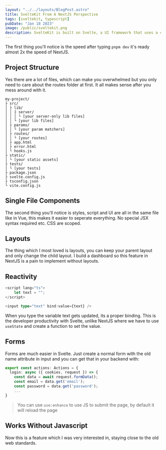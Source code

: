 ```yaml
---
layout: "../../layouts/BlogPost.astro"
title: SvelteKit From A NextJS Perspective
tags: [sveltekit, typescript]
pubDate: "Jan 18 2023"
image: /public/sveltekit.png
description: SvelteKit is built on Svelte, a UI framework that uses a compiler to let you write breathtakingly concise components that do minimal work in the browser.
---
```


The first thing you'll notice is the speed after typing `pnpm dev` it's ready almost 2x the speed of NextJS.

## Project Structure

Yes there are a lot of files, which can make you overwhelmed but you only need to care about the routes folder at first. It all makes sense after you mess around with it.

```
my-project/
├ src/
│ ├ lib/
│ │ ├ server/
│ │ │ └ [your server-only lib files]
│ │ └ [your lib files]
│ ├ params/
│ │ └ [your param matchers]
│ ├ routes/
│ │ └ [your routes]
│ ├ app.html
│ ├ error.html
│ └ hooks.js
├ static/
│ └ [your static assets]
├ tests/
│ └ [your tests]
├ package.json
├ svelte.config.js
├ tsconfig.json
└ vite.config.js
```

## Single File Components

The second thing you'll notice is styles, script and UI are all in the same file like in Vue, this makes it easier to seperate everything. No special JSX syntax required etc. CSS are scoped.

## Layouts

The thing which I most loved is layouts, you can keep your parent layout and only change the child layout. I build a dashboard so this feature in NextJS is a pain to implement without layouts.

## Reactivity

```ts
<script lang="ts">
	let text = "";
</script>

<input type="text" bind:value={text} />
```

When you type the variable text gets updated, its a proper binding. This is the developer productivity with Svelte, unlike NextJS where we have to use `useState` and create a function to set the value.

## Forms

Forms are much easier in Svelte. Just create a normal form with the old name attribute in input and you can get that in your backend with:

```ts
export const actions: Actions = {
  login: async ({ cookies, request }) => {
    const data = await request.formData();
    const email = data.get('email');
    const password = data.get('password');
	...
}
```

> You can use `use:enhance` to use JS to submit the page, by default it will reload the page

## Works Without Javascript

Now this is a feature which I was very interested in, staying close to the old web standards.